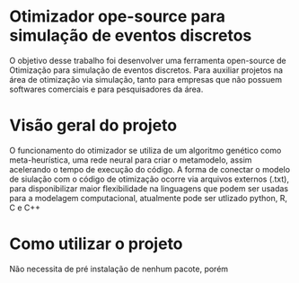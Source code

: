 # Otimizador ope-source para simulação de eventos discretos


O objetivo desse trabalho foi desenvolver uma ferramenta open-source de  Otimização para simulação de eventos discretos. Para auxiliar projetos na área de otimização via simulação, tanto para empresas que não possuem softwares comerciais e para pesquisadores da área. 

# Visão geral do projeto

O funcionamento do otimizador se utiliza de um algoritmo genético como meta-heurística, uma rede neural para criar o metamodelo, assim acelerando o tempo de execução do código. A forma de conectar o modelo de siulação com o código de otimização ocorre via arquivos externos (.txt), para disponibilizar maior flexibilidade na linguagens que podem ser usadas para a modelagem computacional, atualmente pode ser utlizado python, R, C e C++ 

# Como utilizar o projeto 

Não necessita de pré instalação de nenhum pacote, porém 
